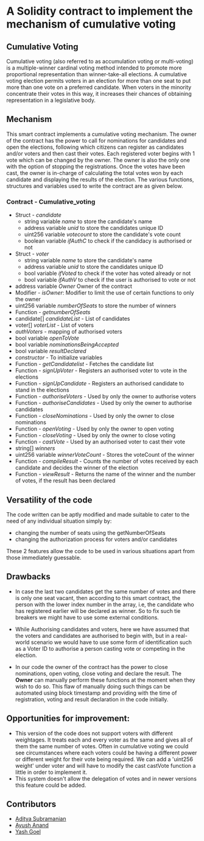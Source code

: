 # A Solidity contract to implement the mechanism of cumulative voting

## Cumulative Voting

Cumulative voting (also referred to as accumulation voting or multi-voting) is a multiple-winner cardinal voting method intended to promote more proportional representation than winner-take-all elections. A cumulative voting election permits voters in an election for more than one seat to put more than one vote on a preferred candidate. When voters in the minority concentrate their votes in this way, it increases their chances of obtaining representation in a legislative body.

## Mechanism

This smart contract implements a cumulative voting mechanism. The owner of the contract has the power to call for nominations for candidates and open the elections, following which citizens can register as candidates and/or voters and then cast their votes. Each registered voter begins with 1 vote which can be changed by the owner. The owner is also the only one with the option of stopping the registrations. Once the votes have been cast, the owner is in-charge of calculating the total votes won by each candidate and displaying the results of the election. The various functions, structures and variables used to write the contract are as given below. 

### Contract - Cumulative_voting

- Struct - <i>candidate</i>
  - string variable <i>name</i> to store the candidate's name
  - address variable <i>unid</i> to store the candidates unique ID
  - uint256 variable <i>votecount</i> to store the candidate's vote count
  - boolean variable <i>ifAuthC</i> to check if the candidacy is authorised or not
- Struct - <i>voter</i>
  - string variable <i>name</i> to store the candidate's name
  - address variable <i>unid</i> to store the candidates unique ID
  - bool variable <i>ifVoted</i> to check if the voter has voted already or not
  - bool variable <i>ifAuthV</i> to check if the user is authorised to vote or not
- address variable <i>Owner</i> Owner of the contract
- Modifier - <i>isOwner</i>: Modifier to limit the use of certain functions to only the owner
- uint256 variable <i>numberOfSeats</i> to store the number of winners
- Function - <i>getnumberOfSeats</i>
- candidate[] <i>candidateList</i> - List of candidates
- voter[] <i>voterList</i> - List of voters
- <i>authVoters</i> - mapping of authorised voters
- bool variable <i>openToVote</i> 
- bool variable <i>nominationsBeingAccepted</i>
- bool variable <i>resultDeclared</i>
- <i>constructor</i> - To initialize variables 
- Function - <i>getCandidatelist</i> - Fetches the candidate list
- Function - <i>signUpVoter</i> - Registers an authorised voter to vote in the elections
- Function - <i>signUpCandidate</i> - Registers an authorised candidate to stand in the elections
- Function - <i>authoriseVoters</i> - Used by only the owner to authorise voters
- Function - <i>authoriseCandidates</i> - Used by only the owner to authorise candidates
- Function - <i>closeNominations</i> - Used by only the owner to close nominations
- Function - <i>openVoting</i> - Used by only the owner to open voting
- Function - <i>closeVoting</i> - Used by only the owner to close voting
- Function - <i>castVote</i> - Used by an authorised voter to cast their vote
- string[] <i>winners</i>
- uint256 variable <i>winnerVoteCount</i> - Stores the voteCount of the winner
- Function - <i>compileResult</i> - Counts the number of votes received by each candidate and decides the winner of the election
- Function - <i>viewResult</i> - Returns the name of the winner and the number of votes, if the result has been declared

## Versatility of the code

The code written can be aptly modified and made suitable to cater to the need of any individual situation simply by:
- changing the number of seats using the getNumberOfSeats
- changing the authorization process for voters and/or candidates

These 2 features allow the code to be used in various situations apart from those immediately guessable.

## Drawbacks

- In case the last two candidates get the same number of votes and there is only one seat vacant, then according to this smart contract, the person with the lower index number in the array, i.e, the candidate who has registered earlier will be declared as winner. So to fix such tie breakers we might have to use some external conditions.

- While Authorising candidates and voters, here we have assumed that the voters and candidates are authorised to begin with, but in a real-world scenario we would have to use some form of identification such as a Voter ID to authorise a person casting vote or competing in the election.

- In our code the owner of the contract has the power to close nominations, open voting, close voting and declare the result. The <b>Owner</b> can manually perform these functions at the moment when they wish to do so. This flaw of manually doing such things can be automated using block timestamp and providing with the time of registration, voting and result declaration in the code initially.

## Opportunities for improvement:

- This version of the code does not support voters with different weightages. It treats each and every voter as the same and gives all of them the same number of votes. Often in cumulative voting we could see circumstances where each voters could be having a different power or different weight for their vote being required. We can add a 'uint256 weight' under voter and will have to modify the cast castVote function a little in order to implement it.
- This system doesn't allow the delegation of votes and in newer versions this feature could be added.


## Contributors
- [Aditya Subramanian](https://github.com/pingy711)
- [Ayush Anand](https://github.com/yushananda)
- [Yash Goel](https://github.com/yashgoel72)
